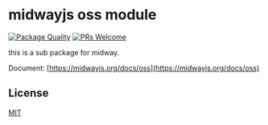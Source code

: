 # midwayjs oss module

[![Package Quality](http://npm.packagequality.com/shield/midway-core.svg)](http://packagequality.com/#?package=midway-core)
[![PRs Welcome](https://img.shields.io/badge/PRs-welcome-brightgreen.svg)](https://github.com/midwayjs/midway/pulls)

this is a sub package for midway.

Document: [https://midwayjs.org/docs/oss](https://midwayjs.org/docs/oss)

## License

[MIT]((http://github.com/midwayjs/midway/blob/master/LICENSE))
